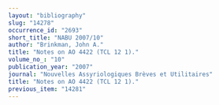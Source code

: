 ```yaml
---
layout: "bibliography"
slug: "14278"
occurrence_id: "2693"
short_title: "NABU 2007/10"
author: "Brinkman, John A."
title: "Notes on AO 4422 (TCL 12 1)."
volume_no_: "10"
publication_year: "2007"
journal: "Nouvelles Assyriologiques Brèves et Utilitaires"
title: "Notes on AO 4422 (TCL 12 1)."
previous_item: "14281"
---
```

